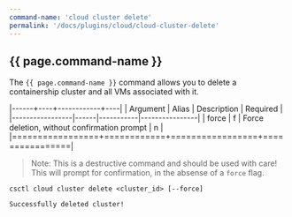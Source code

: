 ```yaml
---
command-name: 'cloud cluster delete'
permalink: '/docs/plugins/cloud/cloud-cluster-delete'
---
```


<h2> {{ page.command-name }} </h2>

The `{{ page.command-name }}` command allows you to delete a containership cluster and all VMs associated with it.

|------+----+------------+----|
| Argument | Alias | Description | Required |
|-----------------|------|-----------|----------------|
| force | f | Force deletion, without confirmation prompt | n |
|=================+============+=================+================|

> Note: This is a destructive command and should be used with care! This will prompt for confirmation, in the absense of a `force` flag.

~~~
csctl cloud cluster delete <cluster_id> [--force]

Successfully deleted cluster!
~~~

